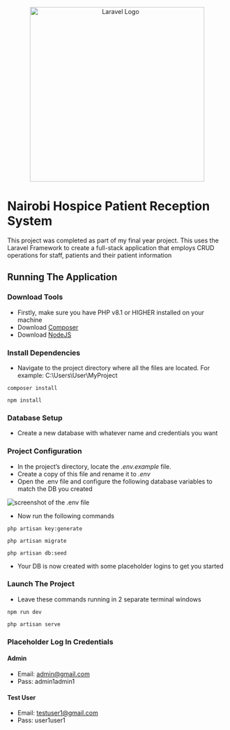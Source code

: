 <p align="center">
    <img src="https://raw.githubusercontent.com/laravel/art/master/logo-lockup/5%20SVG/2%20CMYK/1%20Full%20Color/laravel-logolockup-cmyk-red.svg" width="400" alt="Laravel Logo">
</p>

# Nairobi Hospice Patient Reception System

This project was completed as part of my final year project. This uses the Laravel Framework to create a full-stack application that employs CRUD operations for staff, patients and their patient information

## Running The Application

### Download Tools
- Firstly, make sure you have PHP v8.1 or HIGHER installed on your machine
- Download [Composer](https://getcomposer.org/)
- Download [NodeJS](https://nodejs.org/en)

### Install Dependencies
- Navigate to the project directory where all the files are located. For example: C:\Users\User\MyProject

`composer install`

`npm install`

### Database Setup
- Create a new database with whatever name and credentials you want

### Project Configuration
- In the project’s directory, locate the *.env.example* file.
- Create a copy of this file and rename it to *.env*
- Open the .env file and configure the following database variables to match the DB you created

![screenshot of the .env file](https://imgur.com/9tFMKpM.png)

- Now run the following commands

`php artisan key:generate`

`php artisan migrate`

`php artisan db:seed`

- Your DB is now created with some placeholder logins to get you started

### Launch The Project
- Leave these commands running in 2 separate terminal windows

`npm run dev`

`php artisan serve`

### Placeholder Log In Credentials

#### Admin
- Email: admin@gmail.com
- Pass: admin1admin1

#### Test User
- Email: testuser1@gmail.com
- Pass: user1user1
